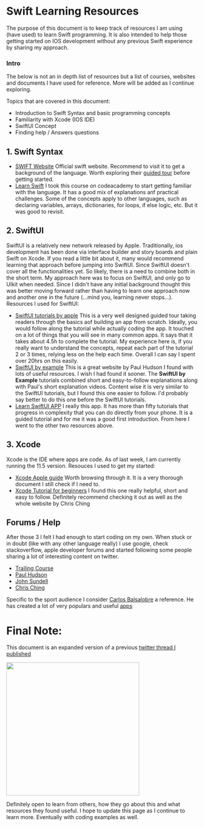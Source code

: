 # Swift Learning Resources
The purpose of this document is to keep track of resources I am using (have used) to learn Swift programming. It is also intended to help those getting started on IOS development without any previous Swift experience by sharing my approach. 

### Intro
The below is not an in depth list of resources but a list of courses, websites and documents I have used for reference. More will be added as I continue exploring.

Topics that are covered in this document:

- Introduction to Swift Syntax and basic programming concepts
- Familiarity with Xcode (IOS IDE)
- SwiftUI Concept
- Finding help / Answers questions
 

## 1. Swift Syntax
- [SWIFT Website](https://swift.org/) Official swift website. Recommend to visit it to get a background of the language. Worth exploring their [guided tour](https://docs.swift.org/swift-book/GuidedTour/GuidedTour.html#//apple_ref/doc/uid/TP40014097-CH2-ID1) before getting started.
- [Learn Swift](https://www.codecademy.com/learn/learn-swift) I took this course on codeacademy to start getting familiar with the language. It has a good mix of explanations anf practical challenges. Some of the concepts apply to other languages, such as declaring variables, arrays, dictionaries, for loops, if else logic, etc. But it was good to revisit.


## 2. SwiftUI
SwiftUI is a relatively new network released by Apple. Traditionally, ios development has been done via interface builder and story boards and plain Swift on Xcode. If you read a little bit about it, many 
would recommend learning that approach before jumping into SwiftUI. Since SwiftUI doesn't cover all the functionalities yet. So likely, there is a need to combine both in the short term. 
My approach here was to focus on SwiftUI, and only go to UIkit when needed. Since I didn't have any initial background thought this was better moving forward rather than having to learn one approach now and
another one in the future (...mind you, learning never stops...). Resources I used for SwiftUI:

- [SwiftUI tutorials by apple](https://developer.apple.com/tutorials/swiftui) This is a very well designed guided tour taking readers through the basics aof building an app from scratch. Ideally, you would follow along the tutorial while actually coding the app. It touched on a lot of things that you will see in many common apps.
It says that it takes about 4.5h to complete the tutorial. My experience here is, if you really want to understand the concepts, repeat each part of the tutorial 2 or 3 times, relying less on the help each time. Overall I can say I spent over 20hrs on this easily.
- [SwiftUI by example](https://www.hackingwithswift.com/quick-start/swiftui) This is a great website by Paul Hudson I found with lots of useful resources. I wish I had found it sooner. The **SwiftUI by Example** tutorials combined short and easy-to-follow explanations along with Paul's short explanation videos. Content wise it is very similar
to the SwiftUI tutorials, but I found this one easier to follow. I'd probably say better to do this one before the SwiftUI tutorials.
- [Learn SwiftUI APP](https://apps.apple.com/us/app/learn-swiftui/id1467598599) I really this app. It has more than fifty tutorials that progress in complexity that you can do directly from your phone. It is a guided tutorial and for me it was a good first introduction. From here I went to the other two resources above.



## 3. Xcode
Xcode is the IDE where apps are code. As of last week, I am currently running the 11.5 version. Resouces I used to get my started:

- [Xcode Apple guide](https://help.apple.com/xcode/mac/current/) Worth browsing through it. It is a very thorough document I still check if I need to.
- [Xcode Tutorial for beginners](https://codewithchris.com/xcode-tutorial/) I found this one really helpful, short and easy to follow. Definitely recommend checking it out as well as the whole
website by Chris Ching

## Forums / Help 
After those 3 I felt I had enough to start coding on my own. When stuck or in doubt (like with any other language really) I use google,  check stackoverflow, apple developer forums and started following some people sharing a lot of interesting content on twitter. 

- [Trailing Course](https://twitter.com/TrailingClosure)
- [Paul Hudson](https://twitter.com/twostraws)
- [John Sundell](https://twitter.com/johnsundell)
- [Chris Ching](https://twitter.com/CodeWithChris)

Specific to the sport audience I consider [Carlos Balsalobre](https://twitter.com/cbalsalobre) a reference. He has created a lot of very populars and useful [apps](http://www.carlos-balsalobre.com/#apps)

 # Final Note:
 
 This document is an expanded version of a previous [twitter thread I published](https://twitter.com/jfernandez__/status/1280913591546380288)
 
 <img width="350" src="https://www.dropbox.com/s/hzgax0axniswqfe/swift.png?raw=1">
 
Definitely open to learn from others, how they go about this and what resources they found useful. I hope to update this page as I continue to learn more. Eventually with coding examples as well.

